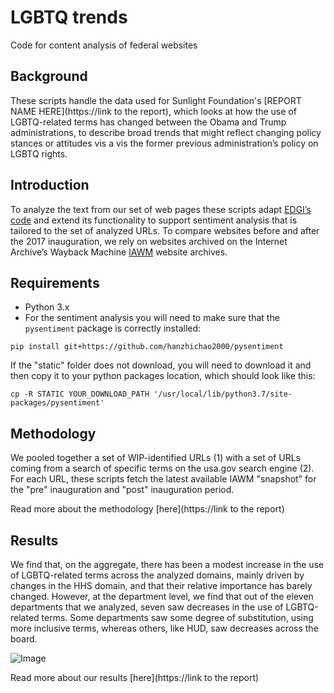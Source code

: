 # LGBTQ trends
Code for content analysis of federal websites

## Background
These scripts handle the data used for Sunlight Foundation's [REPORT NAME HERE](https://link to the report),
which looks at how the use of LGBTQ-related terms has changed between the Obama
and Trump administrations, to describe broad trends that might reflect changing
policy stances or attitudes vis a vis the former previous administration’s
policy on LGBTQ rights.

## Introduction
To analyze the text from our set of web pages these scripts adapt [EDGI’s
code](https://github.com/ericnost/EDGI) and extend its functionality to
support sentiment analysis that is tailored to the set of analyzed URLs.
To compare websites before and after the 2017 inauguration, we rely
on websites archived on the Internet Archive’s Wayback Machine [IAWM](https://archive.org/web/) website archives.

## Requirements
- Python 3.x
- For the sentiment analysis you will need to make sure that the `pysentiment`
package is correctly installed:

`pip install git+https://github.com/hanzhichao2000/pysentiment`

If the "static" folder does not download, you will need to download it and then
copy it to your python packages location, which should look like this:

`cp -R STATIC YOUR_DOWNLOAD_PATH '/usr/local/lib/python3.7/site-packages/pysentiment'`

## Methodology
We pooled together a set of WIP-identified URLs (1) with a set of URLs coming
from a search of specific terms on the usa.gov search engine (2).
For each URL, these scripts fetch the latest available IAWM "snapshot" for the "pre" inauguration and "post" inauguration period.

Read more about the methodology [here](https://link to the report)

## Results
We find that, on the aggregate, there has been a modest increase in the use of
LGBTQ-related terms across the analyzed domains, mainly driven by changes in the
HHS domain, and that their relative importance has barely changed. However, at
the department level, we find that out of the eleven departments that we
analyzed, seven saw decreases in the use of LGBTQ-related terms. Some
departments saw some degree of substitution, using more inclusive terms, whereas
others, like HUD, saw decreases across the board.

![Image](https://github.com/sunlightpolicy/lgbtq_trends/blob/master/images/changes_department.png "Changes by department")

Read more about our results [here](https://link to the report)
